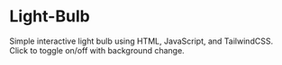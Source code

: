 # Light-Bulb
Simple interactive light bulb using HTML, JavaScript, and TailwindCSS. Click to toggle on/off with background change.

